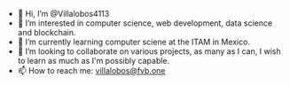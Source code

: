 - 👋 Hi, I’m @Villalobos4113
- 👀 I’m interested in computer science, web development, data science and blockchain.
- 🌱 I’m currently learning computer sciene at the ITAM in Mexico.
- 💞️ I’m looking to collaborate on various projects, as many as I can, I wish to learn as much as I'm possibly capable.
- 📫 How to reach me: villalobos@fvb.one
